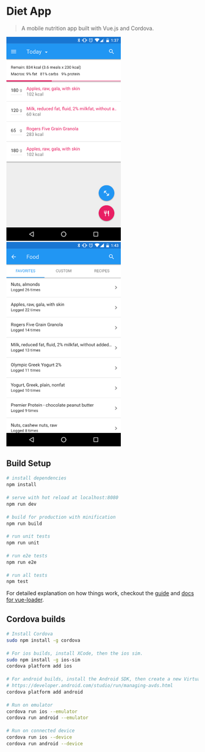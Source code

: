 # Diet App

> A mobile nutrition app built with Vue.js and Cordova.

<img src="./notes/Screenshot_20170331-133738.png?raw=true" alt="Food log" width="300"> <img src="./notes/Screenshot_20170331-134349.png" alt="Favorites" width="300">

## Build Setup

``` bash
# install dependencies
npm install

# serve with hot reload at localhost:8080
npm run dev

# build for production with minification
npm run build

# run unit tests
npm run unit

# run e2e tests
npm run e2e

# run all tests
npm test
```

For detailed explanation on how things work, checkout the [guide](http://vuejs-templates.github.io/webpack/) and [docs for vue-loader](http://vuejs.github.io/vue-loader).

## Cordova builds

``` bash
# Install Cordova
sudo npm install -g cordova

# For ios builds, install XCode, then the ios sim.
sudo npm install -g ios-sim
cordova platform add ios

# For android builds, install the Android SDK, then create a new Virtual Device.
# https://developer.android.com/studio/run/managing-avds.html
cordova platform add android

# Run on emulator
cordova run ios --emulator
cordova run android --emulator

# Run on connected device
cordova run ios --device
cordova run android --device
```